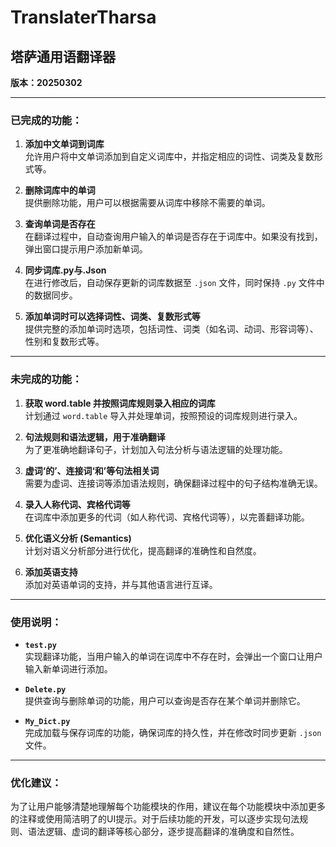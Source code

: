 # TranslaterTharsa
## 塔萨通用语翻译器  
**版本：20250302**

---

### **已完成的功能：**

1. **添加中文单词到词库**  
   允许用户将中文单词添加到自定义词库中，并指定相应的词性、词类及复数形式等。

2. **删除词库中的单词**  
   提供删除功能，用户可以根据需要从词库中移除不需要的单词。

3. **查询单词是否存在**  
   在翻译过程中，自动查询用户输入的单词是否存在于词库中。如果没有找到，弹出窗口提示用户添加新单词。

4. **同步词库.py与.Json**  
   在进行修改后，自动保存更新的词库数据至 `.json` 文件，同时保持 `.py` 文件中的数据同步。

5. **添加单词时可以选择词性、词类、复数形式等**  
   提供完整的添加单词时选项，包括词性、词类（如名词、动词、形容词等）、性别和复数形式等。

---

### **未完成的功能：**

1. **获取 word.table 并按照词库规则录入相应的词库**  
   计划通过 `word.table` 导入并处理单词，按照预设的词库规则进行录入。

2. **句法规则和语法逻辑，用于准确翻译**  
   为了更准确地翻译句子，计划加入句法分析与语法逻辑的处理功能。

3. **虚词‘的’、连接词‘和’等句法相关词**  
   需要为虚词、连接词等添加语法规则，确保翻译过程中的句子结构准确无误。

4. **录入人称代词、宾格代词等**  
   在词库中添加更多的代词（如人称代词、宾格代词等），以完善翻译功能。

5. **优化语义分析 (Semantics)**  
   计划对语义分析部分进行优化，提高翻译的准确性和自然度。

6. **添加英语支持**  
   添加对英语单词的支持，并与其他语言进行互译。

---

### **使用说明：**

- **`test.py`**  
   实现翻译功能，当用户输入的单词在词库中不存在时，会弹出一个窗口让用户输入新单词进行添加。

- **`Delete.py`**  
   提供查询与删除单词的功能，用户可以查询是否存在某个单词并删除它。

- **`My_Dict.py`**  
   完成加载与保存词库的功能，确保词库的持久性，并在修改时同步更新 `.json` 文件。

---

### **优化建议：**
为了让用户能够清楚地理解每个功能模块的作用，建议在每个功能模块中添加更多的注释或使用简洁明了的UI提示。对于后续功能的开发，可以逐步实现句法规则、语法逻辑、虚词的翻译等核心部分，逐步提高翻译的准确度和自然性。

